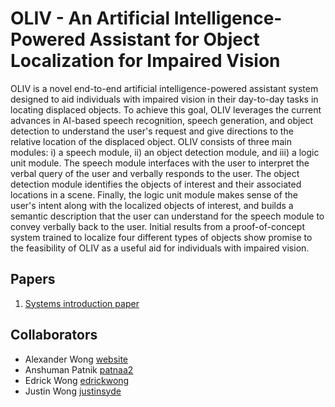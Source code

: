 # OLIV - An Artificial Intelligence-Powered Assistant for Object Localization for Impaired Vision

OLIV is a novel end-to-end artificial intelligence-powered assistant system designed to aid individuals with impaired vision in their day-to-day tasks in locating displaced objects. To achieve this goal, OLIV leverages the current advances in AI-based speech recognition, speech generation, and object detection to understand the user's request and give directions to the relative location of the displaced object. OLIV consists of three main modules: i) a speech module, ii) an object detection module, and iii) a logic unit module.  The speech module interfaces with the user to interpret the verbal query of the user and verbally responds to the user. The object detection module identifies the objects of interest and their associated locations in a scene. Finally, the logic unit module makes sense of the user's intent along with the localized objects of interest, and builds a semantic description that the user can understand for the speech module to convey verbally back to the user. Initial results from a proof-of-concept system trained to localize four different types of objects show promise to the feasibility of OLIV as a useful aid for individuals with impaired vision. 

## Papers
1. [Systems introduction paper](Papers/2018_OLIV_intro.pdf)

## Collaborators 
* Alexander Wong [website](http://www.eng.uwaterloo.ca/~a28wong/)
* Anshuman Patnik [patnaa2](https://github.com/patnaa2)
* Edrick Wong [edrickwong](https://github.com/edrickwong)
* Justin Wong [justinsyde](https://github.com/justinsyde)


